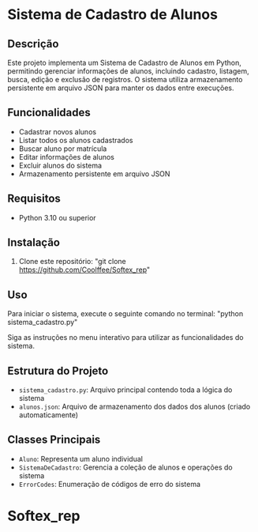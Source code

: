# Sistema de Cadastro de Alunos

## Descrição
Este projeto implementa um Sistema de Cadastro de Alunos em Python, permitindo gerenciar informações de alunos, incluindo cadastro, 
listagem, busca, edição e exclusão de registros. O sistema utiliza armazenamento persistente em arquivo JSON para manter os dados 
entre execuções.

## Funcionalidades
- Cadastrar novos alunos
- Listar todos os alunos cadastrados
- Buscar aluno por matrícula
- Editar informações de alunos
- Excluir alunos do sistema
- Armazenamento persistente em arquivo JSON

## Requisitos
- Python 3.10 ou superior

## Instalação
1. Clone este repositório: "git clone https://github.com/Coolffee/Softex_rep"

## Uso
Para iniciar o sistema, execute o seguinte comando no terminal: "python sistema_cadastro.py"

Siga as instruções no menu interativo para utilizar as funcionalidades do sistema.

## Estrutura do Projeto
- `sistema_cadastro.py`: Arquivo principal contendo toda a lógica do sistema
- `alunos.json`: Arquivo de armazenamento dos dados dos alunos (criado automaticamente)

## Classes Principais
- `Aluno`: Representa um aluno individual
- `SistemaDeCadastro`: Gerencia a coleção de alunos e operações do sistema
- `ErrorCodes`: Enumeração de códigos de erro do sistema

# Softex_rep

